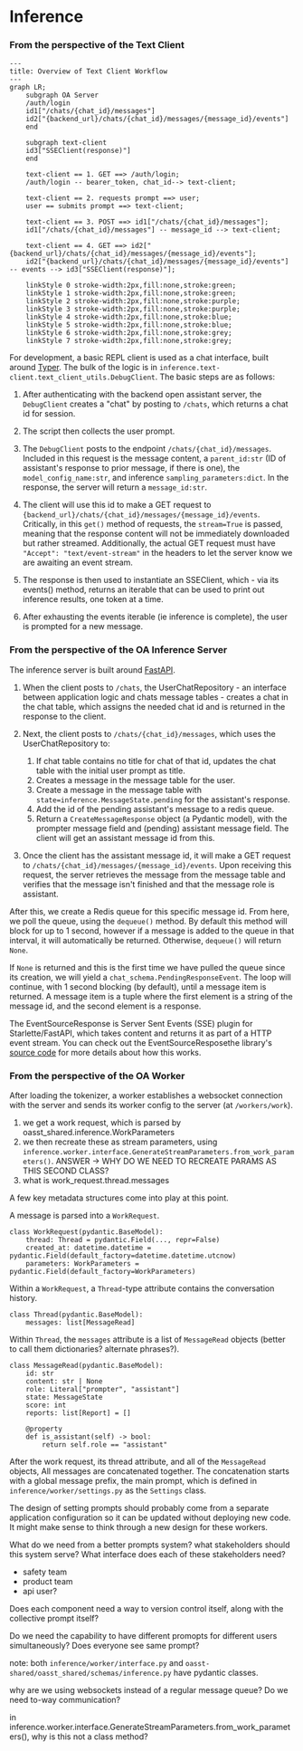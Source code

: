 # Inference

### From the perspective of the Text Client

```mermaid
---
title: Overview of Text Client Workflow
---
graph LR;
    subgraph OA Server
    /auth/login
    id1["/chats/{chat_id}/messages"]
    id2["{backend_url}/chats/{chat_id}/messages/{message_id}/events"]
    end

    subgraph text-client
    id3["SSEClient(response)"]
    end

    text-client == 1. GET ==> /auth/login;
    /auth/login -- bearer_token, chat_id--> text-client;

    text-client == 2. requests prompt ==> user;
    user == submits prompt ==> text-client;

    text-client == 3. POST ==> id1["/chats/{chat_id}/messages"];
    id1["/chats/{chat_id}/messages"] -- message_id --> text-client;

    text-client == 4. GET ==> id2["{backend_url}/chats/{chat_id}/messages/{message_id}/events"];
    id2["{backend_url}/chats/{chat_id}/messages/{message_id}/events"] -- events --> id3["SSEClient(response)"];

    linkStyle 0 stroke-width:2px,fill:none,stroke:green;
    linkStyle 1 stroke-width:2px,fill:none,stroke:green;
    linkStyle 2 stroke-width:2px,fill:none,stroke:purple;
    linkStyle 3 stroke-width:2px,fill:none,stroke:purple;
    linkStyle 4 stroke-width:2px,fill:none,stroke:blue;
    linkStyle 5 stroke-width:2px,fill:none,stroke:blue;
    linkStyle 6 stroke-width:2px,fill:none,stroke:grey;
    linkStyle 7 stroke-width:2px,fill:none,stroke:grey;
```

For development, a basic REPL client is used as a chat interface, built around [Typer](https://typer.tiangolo.com/). The bulk of the logic is in `inference.text-client.text_client_utils.DebugClient`. The basic steps are as follows:

1. After authenticating with the backend open assistant server, the `DebugClient` creates a "chat" by posting to `/chats`, which returns a chat id for session.

2. The script then collects the user prompt. 

3. The `DebugClient` posts to the endpoint `/chats/{chat_id}/messages`. Included in this request is the message content, a `parent_id:str` (ID of assistant's response to prior message, if there is one), the `model_config_name:str`, and inference `sampling_parameters:dict`. In the response, the server will return a `message_id:str`. 

4. The client will use this id to make a GET request to `{backend_url}/chats/{chat_id}/messages/{message_id}/events`.
Critically, in this `get()` method of requests, the `stream=True` is passed, meaning that the response content will not be immediately downloaded but rather streamed. Additionally, the actual GET request must have `"Accept": "text/event-stream"` in the headers to let 
the server know we are awaiting an event stream.

5. The response is then used to instantiate an SSEClient, which - via its events() method,
returns an iterable that can be used to print out inference results, one token at a time.

6. After exhausting the events iterable (ie inference is complete), the user is prompted for a new message.


### From the perspective of the OA Inference Server

The inference server is built around [FastAPI](https://fastapi.tiangolo.com/).

1. When the client posts to `/chats`, the UserChatRepository - an interface between application logic and chats message
tables - creates a chat in the chat table, which assigns the needed chat id and is returned in the response to the client.

2. Next, the client posts to `/chats/{chat_id}/messages`, which uses the UserChatRepository to:
    1. If chat table contains no title for chat of that id, updates the chat table with the initial user prompt as title.
    2. Creates a message in the message table for the user.
    3. Create a message in the message table with `state=inference.MessageState.pending` for the assistant's response.
    4. Add the id of the pending assistant's message to a redis queue.
    5. Return a `CreateMessageResponse` object (a Pydantic model), with the prompter message field and (pending) assistant message field. The client will get an assistant message id from this.

3. Once the client has the assistant message id, it will make a GET request to `/chats/{chat_id}/messages/{message_id}/events`. Upon receiving this request, the server retrieves the message from the message table and verifies that the message isn't finished and that the message role is assistant. 

After this, we create a Redis queue for this specific message id. From here, we poll the queue, using the `dequeue()` method. By default this method will block for up to 1 second, however if a message is added to the queue in that interval, it will automatically be returned. Otherwise, `dequeue()` will return `None`.

If `None` is returned and this is the first time we have pulled the queue since its creation, we will yield a `chat_schema.PendingResponseEvent`. The loop will continue, with 1 second blocking (by default), until a message item is returned. A message item is a tuple where the first element is a string of the message id, and the second element is a response.

The EventSourceResponse is Server Sent Events (SSE) plugin for Starlette/FastAPI, which takes content
and returns it as part of a HTTP event stream. You can check out the EventSourceResposethe library's [source code](https://github.com/sysid/sse-starlette/tree/master) for more details about how this works.

### From the perspective of the OA Worker

After loading the tokenizer, a worker establishes a websocket connection with the server and sends its worker config to the server (at `/workers/work`).

1. we get a work request, which is parsed by oasst_shared.inference.WorkParameters
2. we then recreate these as stream parameters, using `inference.worker.interface.GenerateStreamParameters.from_work_parameters()`. ANSWER -> WHY DO WE NEED TO RECREATE PARAMS AS THIS SECOND CLASS?
3. what is work_request.thread.messages

A few key metadata structures come into play at this point.

A message is parsed into a `WorkRequest`.
```
class WorkRequest(pydantic.BaseModel):
    thread: Thread = pydantic.Field(..., repr=False)
    created_at: datetime.datetime = pydantic.Field(default_factory=datetime.datetime.utcnow)
    parameters: WorkParameters = pydantic.Field(default_factory=WorkParameters)
```

Within a `WorkRequest`, a `Thread`-type attribute contains the conversation history.
```
class Thread(pydantic.BaseModel):
    messages: list[MessageRead]
```
Within `Thread`, the `messages` attribute is a list of `MessageRead` objects (better to call them dictionaries? alternate phrases?).
```
class MessageRead(pydantic.BaseModel):
    id: str
    content: str | None
    role: Literal["prompter", "assistant"]
    state: MessageState
    score: int
    reports: list[Report] = []

    @property
    def is_assistant(self) -> bool:
        return self.role == "assistant"
```
After the work request, its thread attribute, and all of the `MessageRead` objects,
All messages are concatenated together. The concatenation starts with a global message prefix,
the main prompt, which is defined in `inference/worker/settings.py` as the `Settings` class.

The design of setting prompts should probably come from a separate application configuration so it can be updated without deploying new code. It might make sense to think through a new design for these workers.

What do we need from a better prompts system? what stakeholders should this system serve? What interface 
does each of these stakeholders need?

- safety team
- product team
- api user?

Does each component need a way to version control itself, along with the collective prompt itself?

Do we need the capability to have different promopts for different users simultaneously? Does everyone see
same prompt?





note: both `inference/worker/interface.py` and `oasst-shared/oasst_shared/schemas/inference.py` have pydantic classes.


why are we using websockets instead of a regular message queue? Do we need to-way communication?

in inference.worker.interface.GenerateStreamParameters.from_work_parameters(), why is this not a class method?


